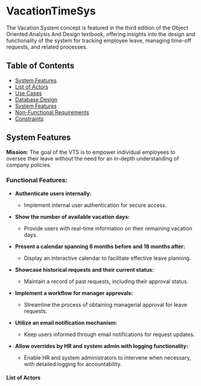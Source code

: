 # VacationTimeSys
The Vacation System concept is featured in the third edition of the Object Oriented Analysis And Design textbook, offering insights into the design and functionality of the system for tracking employee leave, managing time-off requests, and related processes.
## Table of Contents 
- [System Features](#system-features)
- [List of Actors](#list-of-actors)
- [Use Cases](#use-cases)
- [Database Design](#database-design)
- [System Features](#system-features)
- [Non-Functional Requirements](#non-functional-requirements)
- [Constraints](#constraints)


## System Features

**Mission:** The goal of the VTS is to empower individual employees to oversee their leave without the need for an in-depth understanding of company policies.


### Functional Features:

- **Authenticate users internally:**
  - Implement internal user authentication for secure access.

- **Show the number of available vacation days:**
  - Provide users with real-time information on their remaining vacation days.

- **Present a calendar spanning 6 months before and 18 months after:**
  - Display an interactive calendar to facilitate effective leave planning.

- **Showcase historical requests and their current status:**
  - Maintain a record of past requests, including their approval status.

- **Implement a workflow for manager approvals:**
  - Streamline the process of obtaining managerial approval for leave requests.

- **Utilize an email notification mechanism:**
  - Keep users informed through email notifications for request updates.

- **Allow overrides by HR and system admin with logging functionality:**
  - Enable HR and system administrators to intervene when necessary, with detailed logging for accountability.
 
    
#### List of Actors

